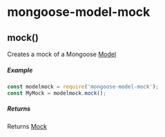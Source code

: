 # mongoose-model-mock
## mock()
Creates a mock of a Mongoose [Model]()

##### Example
```javascript
const modelmock = require('mongoose-model-mock');
const MyMock = modelmock.mock();
```

##### Returns
Returns [Mock](/docs/MOCK.md)
